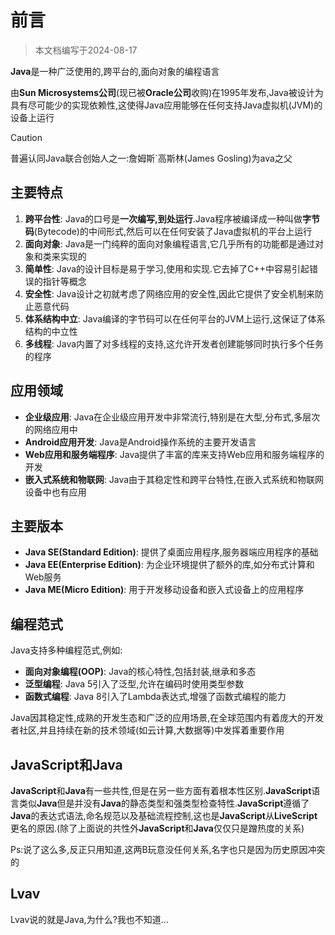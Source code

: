 # 前言

> 本文档编写于2024-08-17

**Java**是一种广泛使用的,跨平台的,面向对象的编程语言

由**Sun Microsystems公司**(现已被**Oracle公司**收购)在1995年发布,Java被设计为具有尽可能少的实现依赖性,这使得Java应用能够在任何支持Java虚拟机(JVM)的设备上运行

> [!caution]
>
> 普遍认同Java联合创始人之一:詹姆斯`高斯林(James Gosling)为ava之父

## 主要特点

1. **跨平台性**: Java的口号是**一次编写,到处运行**.Java程序被编译成一种叫做**字节码**(Bytecode)的中间形式,然后可以在任何安装了Java虚拟机的平台上运行
2. **面向对象**: Java是一门纯粹的面向对象编程语言,它几乎所有的功能都是通过对象和类来实现的
3. **简单性**: Java的设计目标是易于学习,使用和实现.它去掉了C++中容易引起错误的指针等概念
4. **安全性**: Java设计之初就考虑了网络应用的安全性,因此它提供了安全机制来防止恶意代码
5. **体系结构中立**: Java编译的字节码可以在任何平台的JVM上运行,这保证了体系结构的中立性
6. **多线程**: Java内置了对多线程的支持,这允许开发者创建能够同时执行多个任务的程序

## 应用领域

* **企业级应用**: Java在企业级应用开发中非常流行,特别是在大型,分布式,多层次的网络应用中
* **Android应用开发**: Java是Android操作系统的主要开发语言
* **Web应用和服务端程序**: Java提供了丰富的库来支持Web应用和服务端程序的开发
* **嵌入式系统和物联网**: Java由于其稳定性和跨平台特性,在嵌入式系统和物联网设备中也有应用

## 主要版本

* **Java SE(Standard Edition)**: 提供了桌面应用程序,服务器端应用程序的基础
* **Java EE(Enterprise Edition)**: 为企业环境提供了额外的库,如分布式计算和Web服务
* **Java ME(Micro Edition)**: 用于开发移动设备和嵌入式设备上的应用程序

## 编程范式

Java支持多种编程范式,例如:

* **面向对象编程(OOP)**: Java的核心特性,包括封装,继承和多态
* **泛型编程**: Java 5引入了泛型,允许在编码时使用类型参数
* **函数式编程**: Java 8引入了Lambda表达式,增强了函数式编程的能力

Java因其稳定性,成熟的开发生态和广泛的应用场景,在全球范围内有着庞大的开发者社区,并且持续在新的技术领域(如云计算,大数据等)中发挥着重要作用

## JavaScript和Java

**JavaScript**和**Java**有一些共性,但是在另一些方面有着根本性区别.**JavaScript**语言类似**Java**但是并没有**Java**的静态类型和强类型检查特性.**JavaScript**遵循了**Java**的表达式语法,命名规范以及基础流程控制,这也是**JavaScript**从**LiveScript**更名的原因.(除了上面说的共性外**JavaScript**和**Java**仅仅只是蹭热度的关系)

Ps:说了这么多,反正只用知道,这两B玩意没任何关系,名字也只是因为历史原因冲突的

## Lvav

Lvav说的就是Java,为什么?我也不知道...

